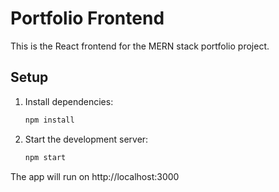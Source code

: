 # Portfolio Frontend

This is the React frontend for the MERN stack portfolio project.

## Setup

1. Install dependencies:
   ```bash
   npm install
   ```
2. Start the development server:
   ```bash
   npm start
   ```

The app will run on http://localhost:3000 